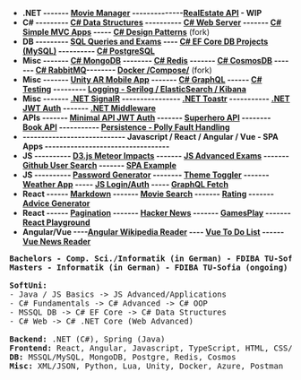 - **.NET ------- [Movie Manager](https://github.com/ivaaak/ASP.NET-MovieManager) --------------[RealEstate API](https://github.com/ivaaak/ASP.NET-RealEstate) - WIP**
- **C# ---------  [C# Data Structures](https://github.com/ivaaak/CSharp-Data-Structures) ---------- [C# Web Server](https://github.com/ivaaak/CSharp-Web-Server/tree/main/HTTP%20Server%20Basic) ------- [C# Simple MVC Apps](https://github.com/ivaaak/CSharp-Web-Server) ----- [C# Design Patterns](https://github.com/ivaaak/CSharp-Design-Patterns)** (fork)
- **DB  --------- [SQL Queries and Exams](https://github.com/ivaaak/MS-SQL) ---- [C# EF Core DB Projects (MySQL)](https://github.com/ivaaak/CSharp-DB-EF-Core-Projects) ---------- [C# PostgreSQL](https://github.com/ivaaak/CSharp-PostgreSQL-Repo-Demo)**
- **Misc  ------- [C# MongoDB](https://github.com/ivaaak/CSharp-MongoDB-Demo) -------- [C# Redis](https://github.com/ivaaak/CSharp-Redis-Demo) ------- [C# CosmosDB](https://github.com/ivaaak/CSharp-Cosmos-DB-Demo) ------- [C# RabbitMQ](https://github.com/ivaaak/CSharp-RabbitMQ)-------- [Docker /Compose/](https://github.com/ivaaak/Docker)** (fork)
- **Misc ------- [Unity AR Mobile App](https://github.com/ivaaak/Unity/tree/main/AR%20Furniture%20Test) ------- [C# GraphQL](https://github.com/ivaaak/GraphQL-Api-Demo) ------ [C# Testing](https://github.com/ivaaak/CSharp-Testing) --------- [Logging - Serilog / ElasticSearch / Kibana](https://github.com/ivaaak/CSharp-ElasticSearch-Kibana)**
- **Misc  ------- [.NET SignalR](https://github.com/ivaaak/SignalR-Demo) ---------------- [.NET Toastr](https://github.com/ivaaak/.NET-Toastr-Demo) ----------- [.NET JWT Auth](https://github.com/ivaaak/JWT-Auth/tree/main/.NET%20JWT%20Auth%20Demo) ------- [.NET Middleware](https://github.com/ivaaak/.NET-Middlewares)**
- **APIs ------- [Minimal API JWT Auth](https://github.com/ivaaak/CSharp-API/tree/main/ASP.NET%20MinimalAPI%20Auth) ------- [Superhero API](https://github.com/ivaaak/CSharp-API/tree/main/ASP.NET%20SuperHeroAPI) -------- [Book API](https://github.com/ivaaak/CSharp-API/tree/main/ASP.NET%20BookAPI) -----------  [Persistence -  Polly Fault Handling](https://github.com/ivaaak/CSharp-Polly-Request-Response)**
- **---------------------------- Javascript / React / Angular / Vue - SPA Apps ----------------------------------**
- **JS ---------- [D3.js Meteor Impacts](https://github.com/ivaaak/JS-D3-Map-Meteor-Impacts) ------- [JS Advanced Exams](https://github.com/ivaaak/JS-Advanced-Exams) ------- [Github User Search](https://github.com/ivaaak/JS-Github-User-Search) ------- [SPA Example](https://github.com/ivaaak/JS-SPA-Demo/)** 
- **JS ---------- [Password Generator](https://github.com/ivaaak/JS-Password-generator) -------- [Theme Toggler](https://github.com/ivaaak/JS-Theme-Toggle) ------- [Weather App](https://github.com/ivaaak/JS-Weather-App) ----- [JS Login/Auth](https://github.com/ivaaak/JS-Login-Auth) ----- [GraphQL Fetch](https://github.com/ivaaak/GraphQL-Demo/tree/main/JS%20GraphQL%20Client%20Fetch)**
- **React ------  [Markdown](https://github.com/ivaaak/React-Markdown-Preview) ------- [Movie Search](https://github.com/ivaaak/React-MovieSearch-SPA) ------- [Rating](https://github.com/ivaaak/React-Rating-Component) ------- [Advice Generator](https://github.com/ivaaak/React-Advice-Generator)**
- **React ------ [Pagination](https://github.com/ivaaak/React-Pagination-Github) ------- [Hacker News](https://github.com/ivaaak/React-Hacker-News) ------- [GamesPlay](https://github.com/ivaaak/React-Games-Play) ------- [React Playground](https://github.com/ivaaak/React-Playground)**
- **Angular/Vue ----[Angular Wikipedia Reader](https://github.com/ivaaak/Angular-Wikipedia-Reader) ---- [Vue To Do List](https://github.com/ivaaak/VueJS-To-Do-List) ------ [Vue News Reader](https://github.com/ivaaak/Vue.js-News-Reader)**


<pre><b>Bachelors - Comp. Sci./Informatik (in German) - FDIBA TU-Sofia</b>
<b>Masters - Informatik (in German) - FDIBA TU-Sofia (ongoing)</b>

<b>SoftUni:</b>
- Java / JS Basics -> JS Advanced/Applications
- C# Fundamentals -> C# Advanced -> C# OOP
- MSSQL DB -> C# EF Core -> C# Data Structures
- C# Web -> C# .NET Core (Web Advanced)

<b>Backend:</b> .NET (C#), Spring (Java)
<b>Frontend:</b> React, Angular, Javascript, TypeScript, HTML, CSS/SCSS, Bootstrap
<b>DB:</b> MSSQL/MySQL, MongoDB, Postgre, Redis, Cosmos
<b>Misc:</b> XML/JSON, Python, Lua, Unity, Docker, Azure, Postman
</pre>
